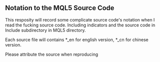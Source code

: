 ## Notation to the MQL5 Source Code

This resposity will record some complicate source code's notation when I read the fucking source code.
Including indicators and the source code in Include subdirectory in MQL5 directory.

Each source file will contains *_en for english version, *_cn for chinese version.

Please attribute the source when reproducing